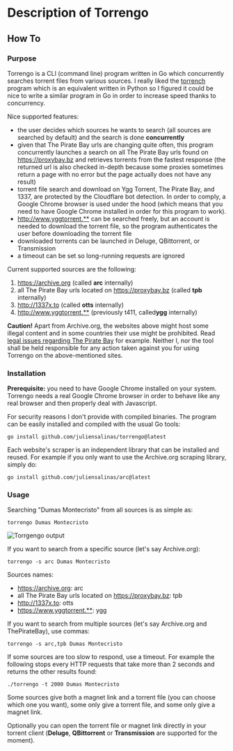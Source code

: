 # Description of Torrengo

## How To

### Purpose

Torrengo is a CLI (command line) program written in Go which concurrently searches torrent files from various sources. I really liked the [torrench](https://github.com/kryptxy/torrench) program which is an equivalent written in Python so I figured it could be nice to write a similar program in Go in order to increase speed thanks to concurrency.

Nice supported features:

* the user decides which sources he wants to search (all sources are searched by default) and the search is done **concurrently**
* given that The Pirate Bay urls are changing quite often, this program concurrently launches a search on all The Pirate Bay urls found on <https://proxybay.bz> and retrieves torrents from the fastest response (the returned url is also checked in-depth because some proxies sometimes return a page with no error but the page actually does not have any result)
* torrent file search and download on Ygg Torrent, The Pirate Bay, and 1337, are protected by the Cloudflare bot detection. In order to comply, a Google Chrome browser is used under the hood (which means that you need to have Google Chrome installed in order for this program to work).
* <http://www.yggtorrent.**> can be searched freely, but an account is needed to download the torrent file, so the program authenticates the user before downloading the torrent file
* downloaded torrents can be launched in Deluge, QBittorrent, or Transmission
* a timeout can be set so long-running requests are ignored

Current supported sources are the following:

1. <https://archive.org> (called **arc** internally)
1. all The Pirate Bay urls located on <https://proxybay.bz> (called **tpb** internally)
1. <http://1337x.to> (called **otts** internally)
1. <http://www.yggtorrent.**> (previously t411, called**ygg** internally)

**Caution!** Apart from Archive.org, the websites above might host some illegal content and in some countries their use might be prohibited. Read [legal issues regarding The Pirate Bay](https://en.wikipedia.org/wiki/The_Pirate_Bay#Legal_issues) for example. Neither I, nor the tool shall be held responsible for any action taken against you for using Torrengo on the above-mentioned sites.

### Installation

**Prerequisite:** you need to have Google Chrome installed on your system. Torrengo needs a real Google Chrome browser in order to behave like any real browser and then properly deal with Javascript.

For security reasons I don't provide with compiled binaries. The program can be easily installed and compiled with the usual Go tools:

`go install github.com/juliensalinas/torrengo@latest`

Each website's scraper is an independent library that can be installed and reused. For example if you only want to use the Archive.org scraping library, simply do:

`go install github.com/juliensalinas/arc@latest`

### Usage

Searching "Dumas Montecristo" from all sources is as simple as:

`torrengo Dumas Montecristo`

![Torrgengo output](https://juliensalinas.com/en/images/torrengo-example_201809171014.png)

If you want to search from a specific source (let's say Archive.org):

`torrengo -s arc Dumas Montecristo`

Sources names:

* <https://archive.org>: arc
* all The Pirate Bay urls located on <https://proxybay.bz>: tpb
* <http://1337x.to>: otts
* <https://www.yggtorrent.**>: ygg

If you want to search from multiple sources (let's say Archive.org and ThePirateBay), use commas:

`torrengo -s arc,tpb Dumas Montecristo`

If some sources are too slow to respond, use a timeout. For example the following stops every HTTP requests that take more than 2 seconds and returns the other results found:

`./torrengo -t 2000 Dumas Montecristo`

Some sources give both a magnet link and a torrent file (you can choose which one you want), some only give a torrent file, and some only give a magnet link.

Optionally you can open the torrent file or magnet link directly in your torrent client (**Deluge**, **QBittorrent** or **Transmission** are supported for the moment).
